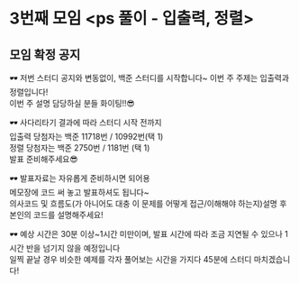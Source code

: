 # 3번째 모임 <ps 풀이 - 입출력, 정렬>
## 모임 확정 공지
🕶 저번 스터디 공지와 변동없이, 백준 스터디를 시작합니다~ 이번 주 주제는 입출력과 정렬입니다!  
이번 주 설명 담당하실 분들 화이팅!!😎

🕶 사다리타기 결과에 따라 스터디 시작 전까지  
입출력 당첨자는 백준 11718번 / 10992번(택 1)  
정렬 당첨자는 백준 2750번 / 1181번 (택 1)  
발표 준비해주세요😎

🕶 발표자료는 자유롭게 준비하시면 되어용  
메모장에 코드 써 놓고 발표하셔도 됩니다~  
의사코드 및 흐름도(가 아니어도 대충 이 문제를 어떻게 접근/이해해야 하는지)설명 후    
본인의 코드를 설명해주세요!

🕶 예상 시간은 30분 이상~1시간 미만이며, 발표 시간에 따라 조금 지연될 수 있으나 1시간 반을 넘기지 않을 예정입니다  
일찍 끝날 경우 비슷한 예제를 각자 풀어보는 시간을 가지다 45분에 스터디 마치겠습니다!
